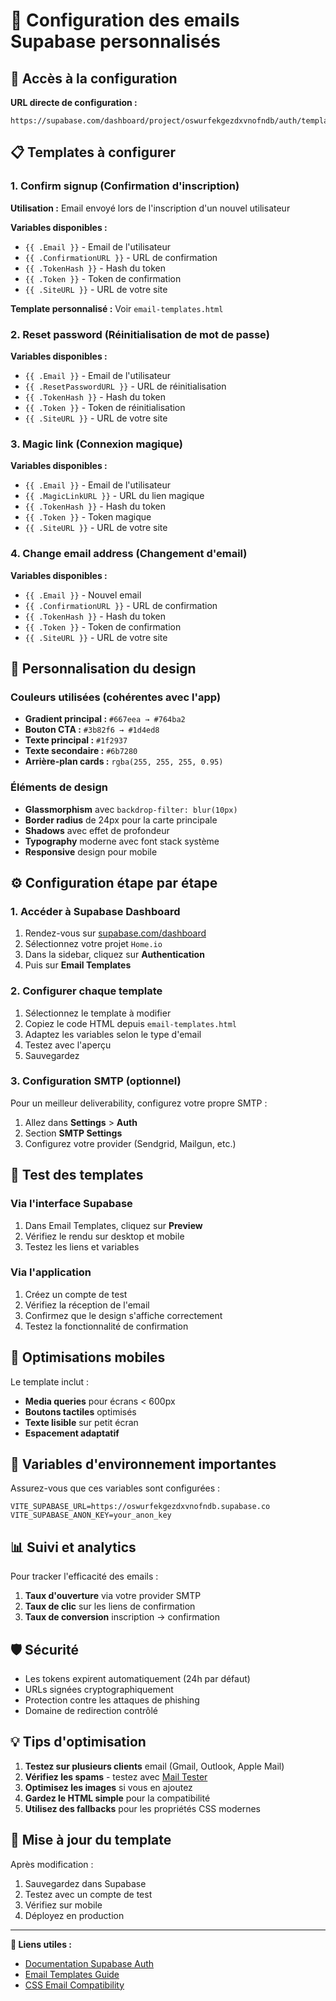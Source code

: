# 📧 Configuration des emails Supabase personnalisés

## 🔗 Accès à la configuration

**URL directe de configuration :**
```
https://supabase.com/dashboard/project/oswurfekgezdxvnofndb/auth/templates
```

## 📋 Templates à configurer

### 1. Confirm signup (Confirmation d'inscription)

**Utilisation :** Email envoyé lors de l'inscription d'un nouvel utilisateur

**Variables disponibles :**
- `{{ .Email }}` - Email de l'utilisateur
- `{{ .ConfirmationURL }}` - URL de confirmation
- `{{ .TokenHash }}` - Hash du token
- `{{ .Token }}` - Token de confirmation
- `{{ .SiteURL }}` - URL de votre site

**Template personnalisé :** Voir `email-templates.html`

### 2. Reset password (Réinitialisation de mot de passe)

**Variables disponibles :**
- `{{ .Email }}` - Email de l'utilisateur
- `{{ .ResetPasswordURL }}` - URL de réinitialisation
- `{{ .TokenHash }}` - Hash du token
- `{{ .Token }}` - Token de réinitialisation
- `{{ .SiteURL }}` - URL de votre site

### 3. Magic link (Connexion magique)

**Variables disponibles :**
- `{{ .Email }}` - Email de l'utilisateur
- `{{ .MagicLinkURL }}` - URL du lien magique
- `{{ .TokenHash }}` - Hash du token
- `{{ .Token }}` - Token magique
- `{{ .SiteURL }}` - URL de votre site

### 4. Change email address (Changement d'email)

**Variables disponibles :**
- `{{ .Email }}` - Nouvel email
- `{{ .ConfirmationURL }}` - URL de confirmation
- `{{ .TokenHash }}` - Hash du token
- `{{ .Token }}` - Token de confirmation
- `{{ .SiteURL }}` - URL de votre site

## 🎨 Personnalisation du design

### Couleurs utilisées (cohérentes avec l'app)
- **Gradient principal :** `#667eea → #764ba2`
- **Bouton CTA :** `#3b82f6 → #1d4ed8`
- **Texte principal :** `#1f2937`
- **Texte secondaire :** `#6b7280`
- **Arrière-plan cards :** `rgba(255, 255, 255, 0.95)`

### Éléments de design
- **Glassmorphism** avec `backdrop-filter: blur(10px)`
- **Border radius** de 24px pour la carte principale
- **Shadows** avec effet de profondeur
- **Typography** moderne avec font stack système
- **Responsive** design pour mobile

## ⚙️ Configuration étape par étape

### 1. Accéder à Supabase Dashboard
1. Rendez-vous sur [supabase.com/dashboard](https://supabase.com/dashboard)
2. Sélectionnez votre projet `Home.io`
3. Dans la sidebar, cliquez sur **Authentication**
4. Puis sur **Email Templates**

### 2. Configurer chaque template
1. Sélectionnez le template à modifier
2. Copiez le code HTML depuis `email-templates.html`
3. Adaptez les variables selon le type d'email
4. Testez avec l'aperçu
5. Sauvegardez

### 3. Configuration SMTP (optionnel)
Pour un meilleur deliverability, configurez votre propre SMTP :
1. Allez dans **Settings** > **Auth**
2. Section **SMTP Settings**
3. Configurez votre provider (Sendgrid, Mailgun, etc.)

## 🧪 Test des templates

### Via l'interface Supabase
1. Dans Email Templates, cliquez sur **Preview**
2. Vérifiez le rendu sur desktop et mobile
3. Testez les liens et variables

### Via l'application
1. Créez un compte de test
2. Vérifiez la réception de l'email
3. Confirmez que le design s'affiche correctement
4. Testez la fonctionnalité de confirmation

## 📱 Optimisations mobiles

Le template inclut :
- **Media queries** pour écrans < 600px
- **Boutons tactiles** optimisés
- **Texte lisible** sur petit écran
- **Espacement adaptatif**

## 🔧 Variables d'environnement importantes

Assurez-vous que ces variables sont configurées :

```env
VITE_SUPABASE_URL=https://oswurfekgezdxvnofndb.supabase.co
VITE_SUPABASE_ANON_KEY=your_anon_key
```

## 📊 Suivi et analytics

Pour tracker l'efficacité des emails :
1. **Taux d'ouverture** via votre provider SMTP
2. **Taux de clic** sur les liens de confirmation
3. **Taux de conversion** inscription → confirmation

## 🛡️ Sécurité

- Les tokens expirent automatiquement (24h par défaut)
- URLs signées cryptographiquement
- Protection contre les attaques de phishing
- Domaine de redirection contrôlé

## 💡 Tips d'optimisation

1. **Testez sur plusieurs clients** email (Gmail, Outlook, Apple Mail)
2. **Vérifiez les spams** - testez avec [Mail Tester](https://www.mail-tester.com/)
3. **Optimisez les images** si vous en ajoutez
4. **Gardez le HTML simple** pour la compatibilité
5. **Utilisez des fallbacks** pour les propriétés CSS modernes

## 🔄 Mise à jour du template

Après modification :
1. Sauvegardez dans Supabase
2. Testez avec un compte de test
3. Vérifiez sur mobile
4. Déployez en production

---

**📍 Liens utiles :**
- [Documentation Supabase Auth](https://supabase.com/docs/guides/auth)
- [Email Templates Guide](https://supabase.com/docs/guides/auth/auth-email-templates)
- [CSS Email Compatibility](https://www.campaignmonitor.com/css/) 